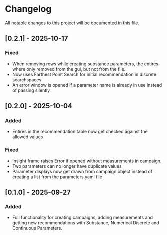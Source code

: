 # Changelog

All notable changes to this project will be documented in this file.



## [0.2.1] - 2025-10-17

### Fixed
- When removing rows while creating substance parameters, the entires where only removed from the gui, but not from the file.
- Now uses Farthest Point Search for initial recommendation in discrete searchspaces
- An error window is opened if a parameter name is already in use instead of passing silently



## [0.2.0] - 2025-10-04

### Added
- Entires in the recommendation table now get checked against the allowed values

### Fixed
- Insight frame raises Error if opened without measurements in campaign.
- Two parameters can no longer have duplicate values
- Parameter displays now get drawn from campaign object instead of creating a list from the parameters.yaml file



## [0.1.0] - 2025-09-27

### Added
- Full functionality for creating campaigns, adding measurements and getting new recommendations with Substance, Numerical Discrete and Continuous Parameters.


